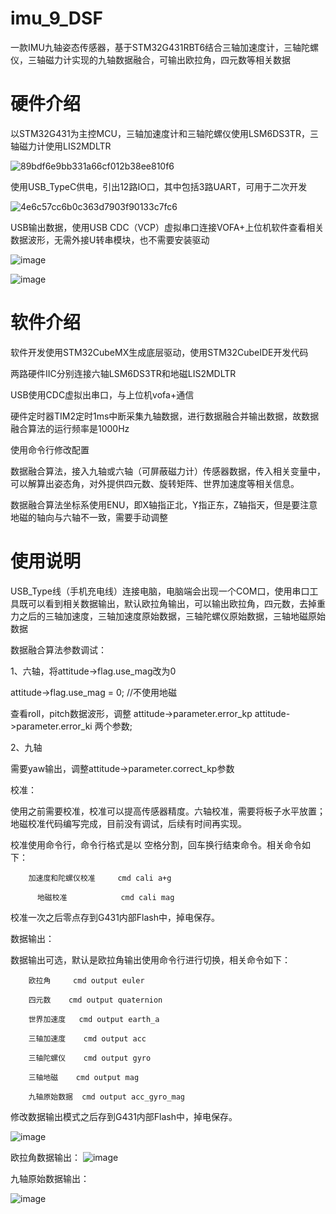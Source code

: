 # imu_9_DSF
  一款IMU九轴姿态传感器，基于STM32G431RBT6结合三轴加速度计，三轴陀螺仪，三轴磁力计实现的九轴数据融合，可输出欧拉角，四元数等相关数据

# 硬件介绍 

以STM32G431为主控MCU，三轴加速度计和三轴陀螺仪使用LSM6DS3TR，三轴磁力计使用LIS2MDLTR

![89bdf6e9bb331a66cf012b38ee810f6](https://github.com/EggplantPotatoes/imu_9_DSF/assets/50572578/87b18bb4-3738-48fe-8770-2d7ea28594d6)

使用USB_TypeC供电，引出12路IO口，其中包括3路UART，可用于二次开发

![4e6c57cc6b0c363d7903f90133c7fc6](https://github.com/EggplantPotatoes/imu_9_DSF/assets/50572578/2e5aab4b-58f1-4bf0-974a-5e9c38a0c96e)

USB输出数据，使用USB CDC（VCP）虚拟串口连接VOFA+上位机软件查看相关数据波形，无需外接U转串模块，也不需要安装驱动

![image](https://github.com/EggplantPotatoes/imu_9_DSF/assets/50572578/bcfadb9a-b447-4928-8106-482de14f5186)

![image](https://github.com/EggplantPotatoes/imu_9_DSF/assets/50572578/3149374a-db99-4ee6-ac98-71a8e6f76845)


# 软件介绍

  软件开发使用STM32CubeMX生成底层驱动，使用STM32CubeIDE开发代码
  
  两路硬件IIC分别连接六轴LSM6DS3TR和地磁LIS2MDLTR
  
  USB使用CDC虚拟出串口，与上位机vofa+通信
  
  硬件定时器TIM2定时1ms中断采集九轴数据，进行数据融合并输出数据，故数据融合算法的运行频率是1000Hz
  
  使用命令行修改配置
  
  数据融合算法，接入九轴或六轴（可屏蔽磁力计）传感器数据，传入相关变量中，可以解算出姿态角，对外提供四元数、旋转矩阵、世界加速度等相关信息。
  
  数据融合算法坐标系使用ENU，即X轴指正北，Y指正东，Z轴指天，但是要注意地磁的轴向与六轴不一致，需要手动调整
  
# 使用说明

  USB_Type线（手机充电线）连接电脑，电脑端会出现一个COM口，使用串口工具既可以看到相关数据输出，默认欧拉角输出，可以输出欧拉角，四元数，去掉重力之后的三轴加速度，三轴加速度原始数据，三轴陀螺仪原始数据，三轴地磁原始数据
  
 数据融合算法参数调试：
 
 1、六轴，将attitude->flag.use_mag改为0
 
 attitude->flag.use_mag = 0;	//不使用地磁
 
 查看roll，pitch数据波形，调整 attitude->parameter.error_kp	attitude->parameter.error_ki 两个参数;
 
 2、九轴
 
 需要yaw输出，调整attitude->parameter.correct_kp参数

  校准：
  
  使用之前需要校准，校准可以提高传感器精度。六轴校准，需要将板子水平放置；地磁校准代码编写完成，目前没有调试，后续有时间再实现。
  
  校准使用命令行，命令行格式是以 空格分割，回车换行结束命令。相关命令如下：
	
        加速度和陀螺仪校准	  cmd cali a+g 
        
          地磁校准	          cmd cali mag 

  校准一次之后零点存到G431内部Flash中，掉电保存。
 
  数据输出：
  
  数据输出可选，默认是欧拉角输出使用命令行进行切换，相关命令如下：
  
        欧拉角     cmd output euler 
      
        四元数    cmd output quaternion 
      
        世界加速度   cmd output earth_a 
      
        三轴加速度    cmd output acc 
      
        三轴陀螺仪    cmd output gyro 
      
        三轴地磁    cmd output mag 
      
        九轴原始数据  cmd output acc_gyro_mag 
      
 修改数据输出模式之后存到G431内部Flash中，掉电保存。

 ![image](https://github.com/EggplantPotatoes/imu_9_DSF/assets/50572578/d44aef3f-734e-4045-a3c2-0d9a5d655076)


  欧拉角数据输出：
 ![image](https://github.com/EggplantPotatoes/imu_9_DSF/assets/50572578/e2d85372-d282-4163-b41f-ca9b678e3406)


九轴原始数据输出：

![image](https://github.com/EggplantPotatoes/imu_9_DSF/assets/50572578/a41f9e0b-23dd-4058-9a78-e2189a82a4cb)


